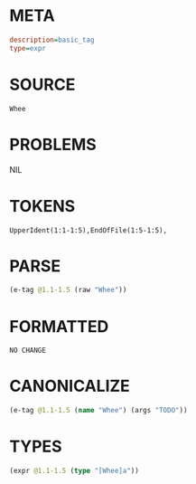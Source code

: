 # META
~~~ini
description=basic_tag
type=expr
~~~
# SOURCE
~~~roc
Whee
~~~
# PROBLEMS
NIL
# TOKENS
~~~zig
UpperIdent(1:1-1:5),EndOfFile(1:5-1:5),
~~~
# PARSE
~~~clojure
(e-tag @1.1-1.5 (raw "Whee"))
~~~
# FORMATTED
~~~roc
NO CHANGE
~~~
# CANONICALIZE
~~~clojure
(e-tag @1.1-1.5 (name "Whee") (args "TODO"))
~~~
# TYPES
~~~clojure
(expr @1.1-1.5 (type "[Whee]a"))
~~~
